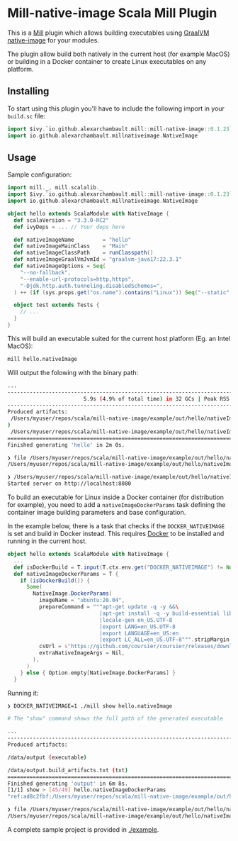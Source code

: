 # Mill-native-image Scala Mill Plugin

This is a [Mill](https://com-lihaoyi.github.io/mill/mill/Intro_to_Mill.html) plugin which allows building executables using [GraalVM native-image](https://www.graalvm.org/latest/reference-manual/native-image/) for your modules.

The plugin allow build both natively in the current host (for example MacOS) or building in a Docker container to create Linux executables on any platform.

## Installing

To start using this plugin you'll have to include the following import in your `build.sc` file:

```scala
import $ivy.`io.github.alexarchambault.mill::mill-native-image::0.1.23`
import io.github.alexarchambault.millnativeimage.NativeImage
```

## Usage

Sample configuration:

```scala
import mill._, mill.scalalib._
import $ivy.`io.github.alexarchambault.mill::mill-native-image::0.1.23`
import io.github.alexarchambault.millnativeimage.NativeImage

object hello extends ScalaModule with NativeImage {
  def scalaVersion = "3.3.0-RC2"
  def ivyDeps = ... // Your deps here

  def nativeImageName         = "hello"
  def nativeImageMainClass    = "Main"
  def nativeImageClassPath    = runClasspath()
  def nativeImageGraalVmJvmId = "graalvm-java17:22.3.1"
  def nativeImageOptions = Seq(
    "--no-fallback",
    "--enable-url-protocols=http,https",
    "-Djdk.http.auth.tunneling.disabledSchemes=",
  ) ++ (if (sys.props.get("os.name").contains("Linux")) Seq("--static") else Seq.empty)

  object test extends Tests {
    // ...
  }
}
```

This will build an executable suited for the current host platform (Eg. an Intel MacOS):

```sh
mill hello.nativeImage
```

Will output the folowing with the binary path:

```sh
...
------------------------------------------------------------------------------------------------------------------------
                        5.9s (4.9% of total time) in 32 GCs | Peak RSS: 5.71GB | CPU load: 5.84
------------------------------------------------------------------------------------------------------------------------
Produced artifacts:
 /Users/myuser/repos/scala/mill-native-image/example/out/hello/nativeImage.dest/hello (executable
)
 /Users/myuser/repos/scala/mill-native-image/example/out/hello/nativeImage.dest/hello.build_artifacts.txt (txt)
========================================================================================================================
Finished generating 'hello' in 2m 0s.

❯ file /Users/myuser/repos/scala/mill-native-image/example/out/hello/nativeImage.dest/hello
/Users/myuser/repos/scala/mill-native-image/example/out/hello/nativeImage.dest/hello: Mach-O 64-bit executable x86_64

❯ /Users/myuser/repos/scala/mill-native-image/example/out/hello/nativeImage.dest/hello
Started server on http://localhost:8080
```

To build an executable for Linux inside a Docker container (for distribution for example), you need to add a `nativeImageDockerParams` task defining the container image building parameters and base configuration.

In the example below, there is a task that checks if the `DOCKER_NATIVEIMAGE` is set and build in Docker instead. This requires [Docker](https://www.docker.com/) to be installed and running in the current host.

```scala
object hello extends ScalaModule with NativeImage {
  ...
  def isDockerBuild = T.input(T.ctx.env.get("DOCKER_NATIVEIMAGE") != None)
  def nativeImageDockerParams = T {
    if (isDockerBuild()) {
      Some(
        NativeImage.DockerParams(
          imageName = "ubuntu:28.04",
          prepareCommand = """apt-get update -q -y &&\
                             |apt-get install -q -y build-essential libz-dev locales --no-install-recommends
                             |locale-gen en_US.UTF-8
                             |export LANG=en_US.UTF-8
                             |export LANGUAGE=en_US:en
                             |export LC_ALL=en_US.UTF-8""".stripMargin,
          csUrl = s"https://github.com/coursier/coursier/releases/download/v2.1.2/cs-x86_64-pc-linux.gz",
          extraNativeImageArgs = Nil,
        ),
      )
    } else { Option.empty[NativeImage.DockerParams] }
  }
```

Running it:

```sh
❯ DOCKER_NATIVEIMAGE=1 ./mill show hello.nativeImage

# The "show" command shows the full path of the generated executable

...
------------------------------------------------------------------------------------------------------------------------
Produced artifacts:

/data/output (executable)

/data/output.build_artifacts.txt (txt)
========================================================================================================================
Finished generating 'output' in 6m 8s.
[1/1] show > [45/49] hello.nativeImageDockerParams
"ref:ad8c2fbf:/Users/myuser/repos/scala/mill-native-image/example/out/hello/nativeImage.dest/hello"

❯ file /Users/myuser/repos/scala/mill-native-image/example/out/hello/nativeImage.dest/hello
/Users/myuser/repos/scala/mill-native-image/example/out/hello/nativeImage.dest/hello: ELF 64-bit LSB pie executable, x86-64, version 1 (SYSV), dynamically linked, interpreter /lib64/ld-linux-x86-64.so.2, BuildID[sha1]=27b4934e27e460ffb0a797ee0f7ae61d2a25bd3a, for GNU/Linux 3.2.0, with debug_info, not stripped
```

A complete sample project is provided in [./example](./example).
